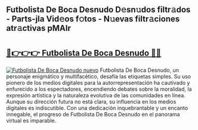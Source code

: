 ## Futbolista De Boca Desnudo D𝚎sn𝚞dos filtr𝚊dos - Parts-jIa Vid𝚎os f𝚘tos - N𝚞evas filtr𝚊ciones atr𝚊ctivas pMAIr

# <h2><a href="http://mb2wzl2.tromn.icu/?c=Futbolista+De+Boca+Desnudo">🔗👉👉👉 Futbolista De Boca Desnudo 🔗🔗</a></h2>

[![Futbolista De Boca Desnudo nuevo](https://i.imgur.com/pEAQMta.gif)](http://mb2wzl2.tromn.icu/?c=Futbolista+De+Boca+Desnudo)
Futbolista De Boca Desnudo, un personaje enigmático y multifacético, desafía las etiquetas simples. Su uso pionero de los medios digitales para la autorrepresentación ha cautivado y enfurecido a los espectadores, encendiendo debates sobre la moralidad, la expresión artística y la naturaleza evolutiva de las comunidades en línea. Aunque su dirección futura no está clara, su influencia en los medios digitales es indiscutible. Con una dedicación inquebrantable y un encanto innegable, el progreso de Futbolista De Boca Desnudo en el panorama virtual es imparable.
